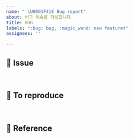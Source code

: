 ```yaml
---
name: " \U0001F41E Bug report"
about: 버그 이슈를 작성합니다.
title: BUG
labels: ":bug: bug, :magic_wand: new featuret"
assignees: ''

---
```


## :speech_balloon: Issue
<br/>


## :construction: To reproduce
<br/>

## :book: Reference
<br/>
